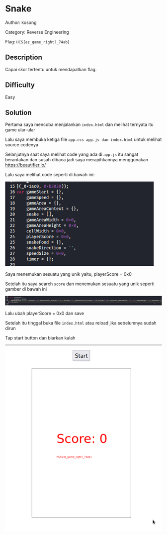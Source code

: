 # Snake

Author: kosong

Category: Reverse Engineering

Flag: `HCS{ez_game_right?_74ab}`

## Description
Capai skor tertentu untuk mendapatkan flag.

## Difficulty
Easy

## Solution

Pertama saya mencoba menjalankan `index.html` dan melihat ternyata itu game ular-ular

Lalu saya membuka ketiga file `app.css app.js dan index.html` untuk melihat source codenya

Selanjutnya saat saya melihat code yang ada di `app.js` itu sangat berantakan dan susah dibaca jadi saya merapihkannya menggunakan https://beautifier.io/

Lalu saya melihat code seperti di bawah ini:

![POC 1](/snake/images/poc1.png)

Saya menemukan sesuatu yang unik yaitu, playerScore = 0x0

Setelah itu saya search `score` dan menemukan sesuatu yang unik seperti gamber di bawah ini

![POC 2](/snake/images/poc2.png)

Lalu ubah playerScore = 0x0 dan save

Setelah itu tinggal buka file `index.html` atau reload jika sebelumnya sudah dirun

Tap start button dan biarkan kalah

![POC 2](/snake/images/poc3.png)

